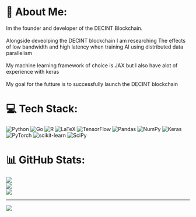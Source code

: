 # 💫 About Me:
Im the founder and developer of the DECINT Blockchain.<br><br>Alongside deveolping the DECINT blockchain I am researching  The effects of low bandwidth and high latency when training AI using distributed data parallelism<br><br>My machine learning framework of choice is JAX but I also have alot of experience with keras<br><br>My goal for the futture is to successfully launch the DECINT blockchain


# 💻 Tech Stack:
![Python](https://img.shields.io/badge/python-3670A0?style=for-the-badge&logo=python&logoColor=ffdd54) ![Go](https://img.shields.io/badge/go-%2300ADD8.svg?style=for-the-badge&logo=go&logoColor=white) ![R](https://img.shields.io/badge/r-%23276DC3.svg?style=for-the-badge&logo=r&logoColor=white) ![LaTeX](https://img.shields.io/badge/latex-%23008080.svg?style=for-the-badge&logo=latex&logoColor=white) ![TensorFlow](https://img.shields.io/badge/TensorFlow-%23FF6F00.svg?style=for-the-badge&logo=TensorFlow&logoColor=white) ![Pandas](https://img.shields.io/badge/pandas-%23150458.svg?style=for-the-badge&logo=pandas&logoColor=white) ![NumPy](https://img.shields.io/badge/numpy-%23013243.svg?style=for-the-badge&logo=numpy&logoColor=white) ![Keras](https://img.shields.io/badge/Keras-%23D00000.svg?style=for-the-badge&logo=Keras&logoColor=white) ![PyTorch](https://img.shields.io/badge/PyTorch-%23EE4C2C.svg?style=for-the-badge&logo=PyTorch&logoColor=white) ![scikit-learn](https://img.shields.io/badge/scikit--learn-%23F7931E.svg?style=for-the-badge&logo=scikit-learn&logoColor=white) ![SciPy](https://img.shields.io/badge/SciPy-%230C55A5.svg?style=for-the-badge&logo=scipy&logoColor=%white)
# 📊 GitHub Stats:
![](https://github-readme-stats.vercel.app/api?username=mayfieldmobster&theme=dark&hide_border=true&include_all_commits=false&count_private=true)<br/>
![](https://github-readme-streak-stats.herokuapp.com/?user=mayfieldmobster&theme=dark&hide_border=true)<br/>
![](https://github-readme-stats.vercel.app/api/top-langs/?username=mayfieldmobster&theme=dark&hide_border=true&include_all_commits=false&count_private=true&layout=compact)

---
[![](https://visitcount.itsvg.in/api?id=mayfieldmobster&icon=0&color=8)](https://visitcount.itsvg.in)

<!-- Proudly created with GPRM ( https://gprm.itsvg.in ) -->